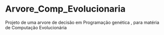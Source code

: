 # Arvore_Comp_Evolucionaria
Projeto de uma arvore de decisão em Programação genética , para matéria de Computação Evolucionária
